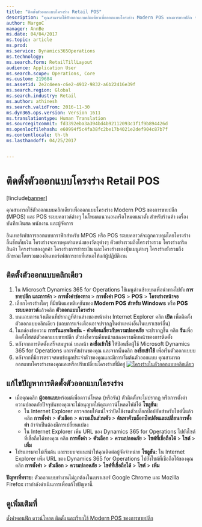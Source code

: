 ```yaml
---
title: "ติดตั้งตัวออกแบบโครงร่าง Retail POS"
description: "คุณสามารถใช้ตัวออกแบบคลิกเดียวเพื่อออกแบบโครงร่าง Modern POS ของการขายปลีก (MPOS) และ POS ระบบคลาวด์ต่างๆ ในโหมดแนวนอนหรือโหมดแนวตั้ง สำหรับร้านค้า เครื่องบันทึกเงินสด พนักงาน และผู้จัดการ"
author: MargoC
manager: AnnBe
ms.date: 04/04/2017
ms.topic: article
ms.prod: 
ms.service: Dynamics365Operations
ms.technology: 
ms.search.form: RetailTillLayout
audience: Application User
ms.search.scope: Operations, Core
ms.custom: 219684
ms.assetid: 2e2c4eea-c6e2-4912-9832-a6b22416e39f
ms.search.region: Global
ms.search.industry: Retail
ms.author: athinesh
ms.search.validFrom: 2016-11-30
ms.dyn365.ops.version: Version 1611
ms.translationtype: Human Translation
ms.sourcegitcommit: fd3392eba3a394bd4b92112093c1f1f9b894426d
ms.openlocfilehash: e60994f5c4fa38fc2be17b4021e2def904c87b7f
ms.contentlocale: th-th
ms.lasthandoff: 04/25/2017


---
```


# <a name="install-the-retail-pos-layout-designer"></a>ติดตั้งตัวออกแบบโครงร่าง Retail POS

[!include[banner](includes/banner.md)]


คุณสามารถใช้ตัวออกแบบคลิกเดียวเพื่อออกแบบโครงร่าง Modern POS ของการขายปลีก (MPOS) และ POS ระบบคลาวด์ต่างๆ ในโหมดแนวนอนหรือโหมดแนวตั้ง สำหรับร้านค้า เครื่องบันทึกเงินสด พนักงาน และผู้จัดการ

อินเทอร์เฟซการออกแบบกราฟิกสำหรับ MPOS หรือ POS ระบบคลาวด์จะถูกควบคุมโดยโครงร่างลิ้นชักเก็บเงิน โครงร่างจะควบคุมตำแหน่งของวัตถุต่างๆ ตัวอย่างรวมถึงโครงร่างรวม โครงร่างกริดสินค้า โครงร่างของลูกค้า โครงร่างการชำระเงิน และโครงร่างของปุ่มเมนูต่างๆ โครงร่างยังรวมถึงลักษณะโดยรวมของอินเทอร์เฟสการขายที่เสนอให้แก่ผู้ปฏิบัติงาน

## <a name="install-the-one-click-designer"></a>ติดตั้งตัวออกแบบคลิกเดียว
1.  ใน Microsoft Dynamics 365 for Operations ใช้เมนูด้านซ้ายบนเพื่อนำทางไปยัง **การขายปลีก** **และการค้า** &gt; **การตั้งค่าช่องทาง** &gt; **การตั้งค่า POS** &gt; **POS** &gt; **โครงร่างหน้าจอ**
2.  เลือกโครงร่างใดๆ ที่มีชนิดแอพลิเคชันของ **Modern POS สำหรับ Windows** หรือ **POS ระบบคลาวด์**แล้วคลิก **ตัวออกแบบโครงร่าง**
3.  บนแถบการแจ้งเตือนที่ปรากฏที่ด้านล่างของหน้าต่าง Internet Explorer คลิก **เปิด** เพื่อติดตั้งตัวออกแบบคลิกเดียว (แถบการแจ้งเตือนอาจปรากฏในตำแหน่งอื่นในเบราเซอร์อื่น)
4.  ในกล่องข้อความ **การรันแอพลิเคชัน - คำเตือนเกี่ยวกับความปลอดภัย** จะปรากฏขึ้น คลิก **รัน**เพื่อติดตั้งโฮสต์ตัวออกแบบขายปลีก ตัวบ่งชี้ความคืบหน้าแสดงความคืบหน้าของการติดตั้ง
5.  หลังจากการติดตั้งเสร็จสมบูรณ์ บนหน้า **ลงชื่อเข้าใช้** ให้ป้อนชื่อผู้ใช้ Microsoft Dynamics 365 for Operations และรหัสผ่านของคุณ และจากนั้นคลิก **ลงชื่อเข้าใช้** เพื่อเริ่มตัวออกแบบบ
6.  หลังจากที่มีการตรวจสอบข้อมูลประจำตัวของคุณและมีการเริ่มต้นตัวออกแบบ คุณสามารถออกแบบโครงร่างของคุณเองหรือปรับเปลี่ยนโครงร่างที่มีอยู่ [![โครงร่างในตัวออกแบบคลิกเดียว](./media/screenlayoutdesign_mposdownload-1024x664.png)](./media/screenlayoutdesign_mposdownload.png)

## <a name="troubleshoot-the-installation-of-the-layout-designer"></a>แก้ไขปัญหาการติดตั้งตัวออกแบบโครงร่าง
-   เมื่อคุณคลิก **ผู้ออกแบบ**พร้อมต์เพื่อดาวน์โหลด (หรือรัน) ตัวติดตั้งจะไม่ปรากฏ หรือการตั้งค่าความปลอดภัยปัจจุบันของคุณจะไม่อนุญาตให้คุณดาวน์โหลดไฟล์ได้ **โซลูชัน:**
    -   ใน Internet Explorer ตรวจสอบให้แน่ใจว่าปิดใช้งานตัวบล็อกป๊อปอัพสำหรับไซต์นี้แล้ว คลิก **การตั้งค่า** &gt; **ตัวเลือก** &gt; **ความเป็นส่วนตัว** &gt; **ค้นหาตัวบล็อกป๊อปอัพและเปลี่ยนการตั้งค่า** ถ้าจำเป็นต้องมีการเปลี่ยนแปลง
    -   ใน Internet Explorer เพิ่ม URL ของ Dynamics 365 for Operations ไปยังไซต์ที่เชื่อถือได้ของคุณ คลิก **การตั้งค่า** &gt; **ตัวเลือก** &gt; **ความปลอดภัย** &gt; **ไซต์ที่เชื่อถือได้** &gt; **ไซต์** &gt; **เพิ่ม**
-   โปรแกรมจะไม่เริ่มต้น และระบบจะแนะนำให้คุณติดต่อผู้จัดจำหน่าย **โซลูชัน:** ใน Internet Explorer เพิ่ม URL ของ Dynamics 365 for Operations ไปยังไซต์ที่เชื่อถือได้ของคุณ คลิก **การตั้งค่า** &gt; **ตัวเลือก** &gt; **ความปลอดภัย** &gt; **ไซต์ที่เชื่อถือได้** &gt; **ไซต์** &gt; **เพิ่ม**

**ปัญหาที่ทราบ:** ตัวออกแบบทำงานไม่ถูกต้องในเบราเซอร์ Google Chrome และ Mozilla Firefox เรากำลังดำเนินการเพื่อแก้ไขปัญหานี้

<a name="see-also"></a>ดูเพิ่มเติมที่
--------

[ตั้งค่าคอนฟิก ดาวน์โหลด ติดตั้ง และเรียกใช้ Modern POS ของการขายปลีก](retail-modern-pos-device-activation.md)





